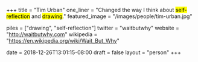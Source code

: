 +++
title = "Tim Urban"
one_liner = "Changed the way I think about <mark>self-reflection</mark> and <mark>drawing</mark>."
featured_image = "/images/people/tim-urban.jpg"

piles = ["drawing", "self-reflection"]
twitter = "waitbutwhy"
website = "http://waitbutwhy.com"
wikipedia = "https://en.wikipedia.org/wiki/Wait_But_Why"

date = 2018-12-26T13:01:15-08:00
draft = false
layout = "person"
+++

